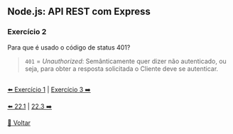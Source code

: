 ## Node.js: API REST com Express
### Exercício 2
Para que é usado o código de status 401?

> `401` = _Unauthorized_: Semânticamente quer dizer não autenticado, ou seja, para obter a resposta solicitada o Cliente deve se autenticar.

##

[⬅️ Exercício 1]() | [Exercício 3 ➡️]()

[⬅️ 22.1]() | [22.3 ➡️]()

[🚀 Voltar]()